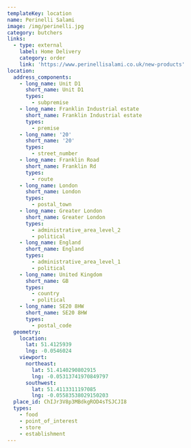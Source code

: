 ```yaml
---
templateKey: location
name: Perinelli Salami
image: /img/perinelli.jpg
category: butchers
links:
  - type: external
    label: Home Delivery
    category: order
    link: 'https://www.perinellisalami.co.uk/new-products'
location:
  address_components:
    - long_name: Unit D1
      short_name: Unit D1
      types:
        - subpremise
    - long_name: Franklin Industrial estate
      short_name: Franklin Industrial estate
      types:
        - premise
    - long_name: '20'
      short_name: '20'
      types:
        - street_number
    - long_name: Franklin Road
      short_name: Franklin Rd
      types:
        - route
    - long_name: London
      short_name: London
      types:
        - postal_town
    - long_name: Greater London
      short_name: Greater London
      types:
        - administrative_area_level_2
        - political
    - long_name: England
      short_name: England
      types:
        - administrative_area_level_1
        - political
    - long_name: United Kingdom
      short_name: GB
      types:
        - country
        - political
    - long_name: SE20 8HW
      short_name: SE20 8HW
      types:
        - postal_code
  geometry:
    location:
      lat: 51.4125939
      lng: -0.0546024
    viewport:
      northeast:
        lat: 51.4140290802915
        lng: -0.05313741970849797
      southwest:
        lat: 51.4113311197085
        lng: -0.05583538029150203
  place_id: ChIJr3V8p3MBdkgROD4sTSJCJI8
  types:
    - food
    - point_of_interest
    - store
    - establishment
---
```

